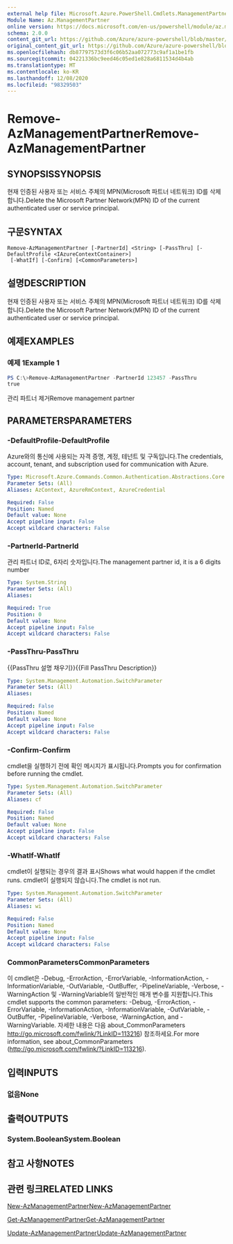 ```yaml
---
external help file: Microsoft.Azure.PowerShell.Cmdlets.ManagementPartner.dll-Help.xml
Module Name: Az.ManagementPartner
online version: https://docs.microsoft.com/en-us/powershell/module/az.managementpartner/remove-azmanagementpartner
schema: 2.0.0
content_git_url: https://github.com/Azure/azure-powershell/blob/master/src/ManagementPartner/ManagementPartner/help/Remove-AzManagementPartner.md
original_content_git_url: https://github.com/Azure/azure-powershell/blob/master/src/ManagementPartner/ManagementPartner/help/Remove-AzManagementPartner.md
ms.openlocfilehash: db87797573d3f6c06b52aa072773c9af1a1be1fb
ms.sourcegitcommit: 04221336bc9eed46c05ed1e828a6811534d4b4ab
ms.translationtype: MT
ms.contentlocale: ko-KR
ms.lasthandoff: 12/08/2020
ms.locfileid: "98329503"
---
```

# <span data-ttu-id="24884-101">Remove-AzManagementPartner</span><span class="sxs-lookup"><span data-stu-id="24884-101">Remove-AzManagementPartner</span></span>

## <span data-ttu-id="24884-102">SYNOPSIS</span><span class="sxs-lookup"><span data-stu-id="24884-102">SYNOPSIS</span></span>
<span data-ttu-id="24884-103">현재 인증된 사용자 또는 서비스 주체의 MPN(Microsoft 파트너 네트워크) ID를 삭제합니다.</span><span class="sxs-lookup"><span data-stu-id="24884-103">Delete the Microsoft Partner Network(MPN) ID of the current authenticated user or service principal.</span></span>

## <span data-ttu-id="24884-104">구문</span><span class="sxs-lookup"><span data-stu-id="24884-104">SYNTAX</span></span>

```
Remove-AzManagementPartner [-PartnerId] <String> [-PassThru] [-DefaultProfile <IAzureContextContainer>]
 [-WhatIf] [-Confirm] [<CommonParameters>]
```

## <span data-ttu-id="24884-105">설명</span><span class="sxs-lookup"><span data-stu-id="24884-105">DESCRIPTION</span></span>
<span data-ttu-id="24884-106">현재 인증된 사용자 또는 서비스 주체의 MPN(Microsoft 파트너 네트워크) ID를 삭제합니다.</span><span class="sxs-lookup"><span data-stu-id="24884-106">Delete the Microsoft Partner Network(MPN) ID of the current authenticated user or service principal.</span></span>

## <span data-ttu-id="24884-107">예제</span><span class="sxs-lookup"><span data-stu-id="24884-107">EXAMPLES</span></span>

### <span data-ttu-id="24884-108">예제 1</span><span class="sxs-lookup"><span data-stu-id="24884-108">Example 1</span></span>
```powershell
PS C:\>Remove-AzManagementPartner -PartnerId 123457 -PassThru
true
```

<span data-ttu-id="24884-109">관리 파트너 제거</span><span class="sxs-lookup"><span data-stu-id="24884-109">Remove management partner</span></span>

## <span data-ttu-id="24884-110">PARAMETERS</span><span class="sxs-lookup"><span data-stu-id="24884-110">PARAMETERS</span></span>

### <span data-ttu-id="24884-111">-DefaultProfile</span><span class="sxs-lookup"><span data-stu-id="24884-111">-DefaultProfile</span></span>
<span data-ttu-id="24884-112">Azure와의 통신에 사용되는 자격 증명, 계정, 테넌트 및 구독입니다.</span><span class="sxs-lookup"><span data-stu-id="24884-112">The credentials, account, tenant, and subscription used for communication with Azure.</span></span>

```yaml
Type: Microsoft.Azure.Commands.Common.Authentication.Abstractions.Core.IAzureContextContainer
Parameter Sets: (All)
Aliases: AzContext, AzureRmContext, AzureCredential

Required: False
Position: Named
Default value: None
Accept pipeline input: False
Accept wildcard characters: False
```

### <span data-ttu-id="24884-113">-PartnerId</span><span class="sxs-lookup"><span data-stu-id="24884-113">-PartnerId</span></span>
<span data-ttu-id="24884-114">관리 파트너 ID로, 6자리 숫자입니다.</span><span class="sxs-lookup"><span data-stu-id="24884-114">The management partner id, it is a 6 digits number</span></span>

```yaml
Type: System.String
Parameter Sets: (All)
Aliases:

Required: True
Position: 0
Default value: None
Accept pipeline input: False
Accept wildcard characters: False
```

### <span data-ttu-id="24884-115">-PassThru</span><span class="sxs-lookup"><span data-stu-id="24884-115">-PassThru</span></span>
<span data-ttu-id="24884-116">{{PassThru 설명 채우기}}</span><span class="sxs-lookup"><span data-stu-id="24884-116">{{Fill PassThru Description}}</span></span>

```yaml
Type: System.Management.Automation.SwitchParameter
Parameter Sets: (All)
Aliases:

Required: False
Position: Named
Default value: None
Accept pipeline input: False
Accept wildcard characters: False
```

### <span data-ttu-id="24884-117">-Confirm</span><span class="sxs-lookup"><span data-stu-id="24884-117">-Confirm</span></span>
<span data-ttu-id="24884-118">cmdlet을 실행하기 전에 확인 메시지가 표시됩니다.</span><span class="sxs-lookup"><span data-stu-id="24884-118">Prompts you for confirmation before running the cmdlet.</span></span>

```yaml
Type: System.Management.Automation.SwitchParameter
Parameter Sets: (All)
Aliases: cf

Required: False
Position: Named
Default value: None
Accept pipeline input: False
Accept wildcard characters: False
```

### <span data-ttu-id="24884-119">-WhatIf</span><span class="sxs-lookup"><span data-stu-id="24884-119">-WhatIf</span></span>
<span data-ttu-id="24884-120">cmdlet이 실행되는 경우의 결과 표시</span><span class="sxs-lookup"><span data-stu-id="24884-120">Shows what would happen if the cmdlet runs.</span></span>
<span data-ttu-id="24884-121">cmdlet이 실행되지 않습니다.</span><span class="sxs-lookup"><span data-stu-id="24884-121">The cmdlet is not run.</span></span>

```yaml
Type: System.Management.Automation.SwitchParameter
Parameter Sets: (All)
Aliases: wi

Required: False
Position: Named
Default value: None
Accept pipeline input: False
Accept wildcard characters: False
```

### <span data-ttu-id="24884-122">CommonParameters</span><span class="sxs-lookup"><span data-stu-id="24884-122">CommonParameters</span></span>
<span data-ttu-id="24884-123">이 cmdlet은 -Debug, -ErrorAction, -ErrorVariable, -InformationAction, -InformationVariable, -OutVariable, -OutBuffer, -PipelineVariable, -Verbose, -WarningAction 및 -WarningVariable의 일반적인 매개 변수를 지원합니다.</span><span class="sxs-lookup"><span data-stu-id="24884-123">This cmdlet supports the common parameters: -Debug, -ErrorAction, -ErrorVariable, -InformationAction, -InformationVariable, -OutVariable, -OutBuffer, -PipelineVariable, -Verbose, -WarningAction, and -WarningVariable.</span></span> <span data-ttu-id="24884-124">자세한 내용은 다음 about_CommonParameters http://go.microsoft.com/fwlink/?LinkID=113216) 참조하세요.</span><span class="sxs-lookup"><span data-stu-id="24884-124">For more information, see about_CommonParameters (http://go.microsoft.com/fwlink/?LinkID=113216).</span></span>

## <span data-ttu-id="24884-125">입력</span><span class="sxs-lookup"><span data-stu-id="24884-125">INPUTS</span></span>

### <span data-ttu-id="24884-126">없음</span><span class="sxs-lookup"><span data-stu-id="24884-126">None</span></span>

## <span data-ttu-id="24884-127">출력</span><span class="sxs-lookup"><span data-stu-id="24884-127">OUTPUTS</span></span>

### <span data-ttu-id="24884-128">System.Boolean</span><span class="sxs-lookup"><span data-stu-id="24884-128">System.Boolean</span></span>

## <span data-ttu-id="24884-129">참고 사항</span><span class="sxs-lookup"><span data-stu-id="24884-129">NOTES</span></span>

## <span data-ttu-id="24884-130">관련 링크</span><span class="sxs-lookup"><span data-stu-id="24884-130">RELATED LINKS</span></span>

[<span data-ttu-id="24884-131">New-AzManagementPartner</span><span class="sxs-lookup"><span data-stu-id="24884-131">New-AzManagementPartner</span></span>](./New-AzManagementPartner.md)

[<span data-ttu-id="24884-132">Get-AzManagementPartner</span><span class="sxs-lookup"><span data-stu-id="24884-132">Get-AzManagementPartner</span></span>](./Get-AzManagementPartner.md)

[<span data-ttu-id="24884-133">Update-AzManagementPartner</span><span class="sxs-lookup"><span data-stu-id="24884-133">Update-AzManagementPartner</span></span>](./Update-AzManagementPartner.md)